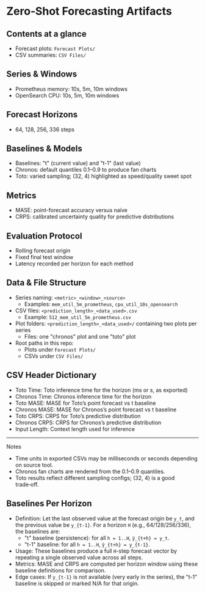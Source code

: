 # Zero‑Shot Forecasting Artifacts

## Contents at a glance

- Forecast plots: `Forecast Plots/`
- CSV summaries: `CSV Files/`

## Series & Windows

- Prometheus memory: 10s, 5m, 10m windows
- OpenSearch CPU: 10s, 5m, 10m windows

## Forecast Horizons

- 64, 128, 256, 336 steps

## Baselines & Models

- Baselines: "t" (current value) and "t-1" (last value)
- Chronos: default quantiles 0.1–0.9 to produce fan charts
- Toto: varied sampling; (32, 4) highlighted as speed/quality sweet spot

## Metrics

- MASE: point-forecast accuracy versus naïve
- CRPS: calibrated uncertainty quality for predictive distributions

## Evaluation Protocol

- Rolling forecast origin
- Fixed final test window
- Latency recorded per horizon for each method

## Data & File Structure

- Series naming: `<metric>_<window>_<source>`
  - Examples: `mem_util_5m_prometheus`, `cpu_util_10s_opensearch`
- CSV files: `<prediction_length>_<data_used>.csv`
  - Example: `512_mem_util_5m_prometheus.csv`
- Plot folders: `<prediction_length>_<data_used>/` containing two plots per series
  - Files: one "chronos" plot and one "toto" plot
- Root paths in this repo:
  - Plots under `Forecast Plots/`
  - CSVs under `CSV Files/`

## CSV Header Dictionary

- Toto Time: Toto inference time for the horizon (ms or s, as exported)
- Chronos Time: Chronos inference time for the horizon
- Toto MASE: MASE for Toto’s point forecast vs t baseline
- Chronos MASE: MASE for Chronos’s point forecast vs t baseline
- Toto CRPS: CRPS for Toto’s predictive distribution
- Chronos CRPS: CRPS for Chronos’s predictive distribution
- Input Length: Context length used for inference

---

Notes

- Time units in exported CSVs may be milliseconds or seconds depending on source tool.
- Chronos fan charts are rendered from the 0.1–0.9 quantiles.
- Toto results reflect different sampling configs; (32, 4) is a good trade‑off.

## Baselines Per Horizon

- Definition: Let the last observed value at the forecast origin be `y_t`, and the previous value be `y_{t-1}`. For a horizon `H` (e.g., 64/128/256/336), the baselines are:
  - "t" baseline (persistence): for all `h = 1..H`, `ŷ_{t+h} = y_t`.
  - "t-1" baseline: for all `h = 1..H`, `ŷ_{t+h} = y_{t-1}`.
- Usage: These baselines produce a full `H`-step forecast vector by repeating a single observed value across all steps.
- Metrics: MASE and CRPS are computed per horizon window using these baseline definitions for comparison.
- Edge cases: If `y_{t-1}` is not available (very early in the series), the "t-1" baseline is skipped or marked N/A for that origin.
